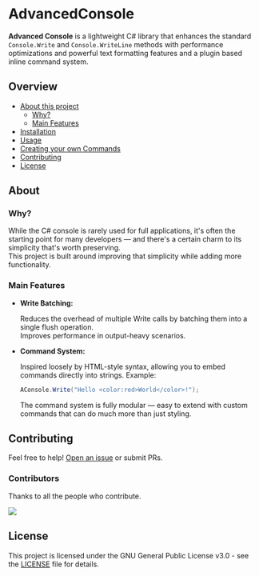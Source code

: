 # AdvancedConsole

**Advanced Console** is a lightweight C# library that enhances the standard `Console.Write` and `Console.WriteLine` methods with performance optimizations and powerful text formatting features and a plugin based inline command system.

## Overview

*   [About this project](#about)
    *   [Why?](#why?)
    *   [Main Features](#main-features)
*   [Installation](#installation)
*   [Usage](#usage)
*   [Creating your own Commands](#dingus)
*   [Contributing](#contributing)
*   [License](#license)

## About

### Why?

While the C# console is rarely used for full applications, it's often the starting point for many developers — and there's a certain charm to its simplicity that's worth preserving.  
This project is built around improving that simplicity while adding more functionality.


### Main Features

*   **Write Batching:**  

    Reduces the overhead of multiple Write calls by batching them into a single flush operation.  
    Improves performance in output-heavy scenarios.

*   **Command System:**  

    Inspired loosely by HTML-style syntax, allowing you to embed commands directly into strings. Example:  
    ```cs
    AConsole.Write("Hello <color:red>World</color>!");
    ```  
    The command system is fully modular — easy to extend with custom commands that can do much more than just styling.

## Contributing

Feel free to help! [Open an issue](https://https://github.com/NineOfGaming/AdvancedConsole/issues/new) or submit PRs.

### Contributors
Thanks to all the people who contribute.

<a href="https://github.com/NineOfGaming/AdvancedConsole/graphs/contributors">
<img src="https://contrib.rocks/image?repo=NineOfGaming/AdvancedConsole" />
</a>

## License

This project is licensed under the GNU General Public License v3.0 - see the <a href="./LICENSE">LICENSE</a> file for details.
